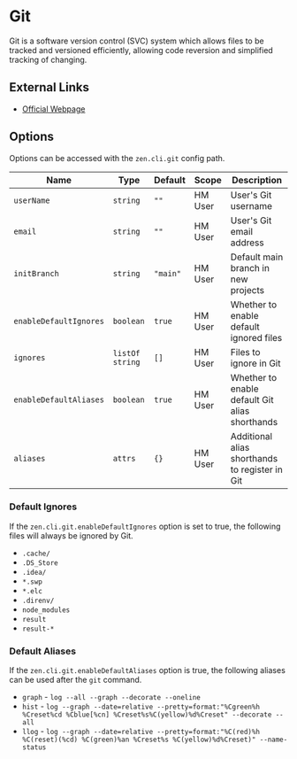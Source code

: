 # Git
Git is a software version control (SVC) system which allows files to be tracked and versioned efficiently, allowing code reversion and simplified tracking of changing.


## External Links
- [Official Webpage](https://git-scm.com/)


## Options
Options can be accessed with the `zen.cli.git` config path.

| Name         | Type     | Default | Scope   | Description                               |
|--------------|----------|---------|---------|-------------------------------------------|
| `userName` | `string` | `""`   | HM User | User's Git username |
| `email` | `string` | `""`   | HM User | User's Git email address |
| `initBranch` | `string` | `"main"`   | HM User | Default main branch in new projects |
| `enableDefaultIgnores` | `boolean` | `true`   | HM User | Whether to enable default ignored files |
| `ignores` | `listOf string` | `[]`   | HM User | Files to ignore in Git |
| `enableDefaultAliases` | `boolean` | `true`   | HM User | Whether to enable default Git alias shorthands |
| `aliases` | `attrs` | `{}`   | HM User | Additional alias shorthands to register in Git |

### Default Ignores
If the `zen.cli.git.enableDefaultIgnores` option is set to true, the following files will always be ignored by Git.

- `.cache/`
- `.DS_Store`
- `.idea/`
- `*.swp`
- `*.elc`
- `.direnv/`
- `node_modules`
- `result`
- `result-*`

### Default Aliases
If the `zen.cli.git.enableDefaultAliases` option is true, the following aliases can be used after the `git` command.

- `graph` - `log --all --graph --decorate --oneline`
- `hist` - `log --graph --date=relative --pretty=format:"%Cgreen%h %Creset%cd %Cblue[%cn] %Creset%s%C(yellow)%d%Creset" --decorate --all`
- `llog` - `log --graph --date=relative --pretty=format:"%C(red)%h %C(reset)(%cd) %C(green)%an %Creset%s %C(yellow)%d%Creset)" --name-status`

